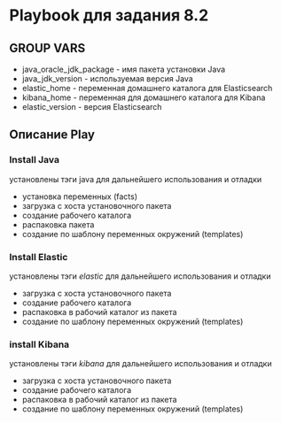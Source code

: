 # Playbook для задания 8.2

## GROUP VARS
- java_oracle_jdk_package - имя пакета установки Java
- java_jdk_version - используемая версия Java
- elastic_home - переменная домашнего каталога для Elasticsearch
- kibana_home - переменная для домашнего каталога для Kibana
- elastic_version - версия Elasticsearch

## Описание Play 

### Install Java
 установлены тэги java для дальнейшего использования и отладки 
 - установка переменных (facts)
 - загрузка с хоста установочного пакета
 - создание рабочего каталога
 - распаковка пакета
 - создание по шаблону переменных окружений (templates)
### Install Elastic
 установлены тэги *elastic* для дальнейшего использования и отладки 
 - загрузка с хоста установочного пакета
 - создание рабочего каталога
 - распаковка в рабочий каталог из пакета
 - создание по шаблону переменных окружений (templates)
### install Kibana
 установлены тэги *kibana* для дальнейшего использования и отладки 
 - загрузка с хоста установочного пакета
 - создание рабочего каталога
 - распаковка в рабочий каталог из пакета
 - создание по шаблону переменных окружений (templates)
